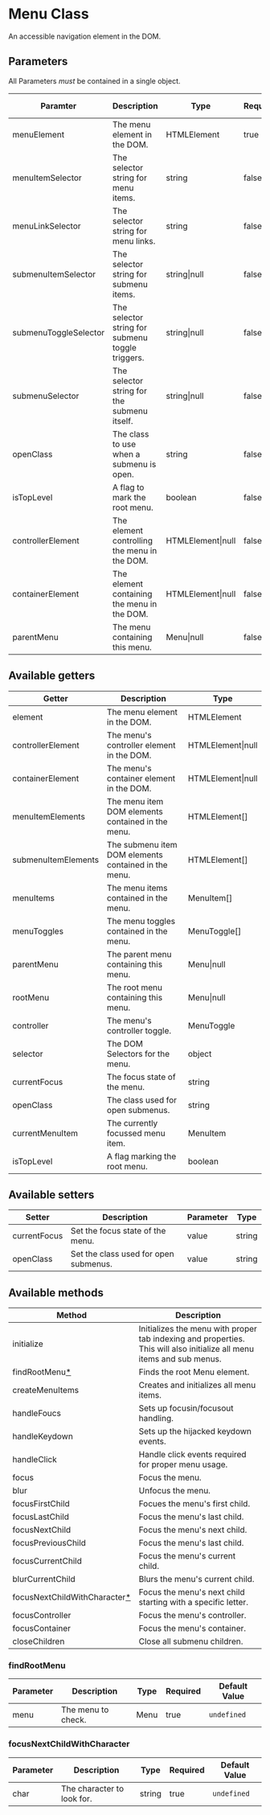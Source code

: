 # Menu Class

An accessible navigation element in the DOM.

## Parameters

All Parameters _must_ be contained in a single object.

| Paramter | Description | Type | Required | Default Value |
| --- | --- | --- | --- | --- |
| menuElement | The menu element in the DOM. | HTMLElement | true | `undefined`|
| menuItemSelector | The selector string for menu items. | string | false | `"li"`|
| menuLinkSelector | The selector string for menu links. | string | false | `"a"`|
| submenuItemSelector | The selector string for submenu items. | string\|null | false | `null`|
| submenuToggleSelector | The selector string for submenu toggle triggers. | string\|null | false | `null`|
| submenuSelector | The selector string for the submenu itself. | string\|null | false | `null`|
| openClass | The class to use when a submenu is open. | string | false | `"show"`|
| isTopLevel | A flag to mark the root menu. | boolean | false | `true`|
| controllerElement | The element controlling the menu in the DOM. | HTMLElement\|null | false | `null`|
| containerElement | The element containing the menu in the DOM. | HTMLElement\|null | false | `null`|
| parentMenu | The menu containing this menu. | Menu\|null | false | `null`|

## Available getters

| Getter |  Description | Type |
| --- | --- | --- |
| element | The menu element in the DOM. | HTMLElement |
| controllerElement | The menu's controller element in the DOM. | HTMLElement\|null |
| containerElement | The menu's container element in the DOM. | HTMLElement\|null |
| menuItemElements | The menu item DOM elements contained in the menu. | HTMLElement[] |
| submenuItemElements | The submenu item DOM elements contained in the menu. | HTMLElement[] |
| menuItems | The menu items contained in the menu. | MenuItem[] |
| menuToggles | The menu toggles contained in the menu. | MenuToggle[] |
| parentMenu | The parent menu containing this menu. | Menu\|null |
| rootMenu | The root menu containing this menu. | Menu\|null |
| controller | The menu's controller toggle. | MenuToggle |
| selector | The DOM Selectors for the menu. | object |
| currentFocus | The focus state of the menu. | string |
| openClass | The class used for open submenus. | string |
| currentMenuItem | The currently focussed menu item. | MenuItem |
| isTopLevel | A flag marking the root menu. | boolean |

## Available setters

| Setter | Description | Parameter | Type |
| --- | --- | --- | --- |
| currentFocus | Set the focus state of the menu. | value | string |
| openClass | Set the class used for open submenus. | value | string |

## Available methods

| Method | Description |
| --- | --- |
| initialize | Initializes the menu with proper tab indexing and properties. This will also initialize all menu items and sub menus. |
| findRootMenu[*](#findrootmenu) | Finds the root Menu element. |
| createMenuItems | Creates and initializes all menu items. |
| handleFoucs | Sets up focusin/focusout handling. |
| handleKeydown | Sets up the hijacked keydown events. |
| handleClick | Handle click events required for proper menu usage. |
| focus | Focus the menu. |
| blur | Unfocus the menu. |
| focusFirstChild | Focues the menu's first child. |
| focusLastChild | Focus the menu's last child. |
| focusNextChild | Focus the menu's next child. |
| focusPreviousChild | Focus the menu's last child. |
| focusCurrentChild | Focus the menu's current child. |
| blurCurrentChild | Blurs the menu's current child. |
| focusNextChildWithCharacter[*](#focusnextchildwithcharacter) | Focus the menu's next child starting with a specific letter. |
| focusController | Focus the menu's controller. |
| focusContainer | Focus the menu's container. |
| closeChildren | Close all submenu children. |

### findRootMenu

| Parameter | Description | Type | Required | Default Value |
| --- | --- | --- | --- | --- |
| menu | The menu to check. | Menu | true | `undefined` |

### focusNextChildWithCharacter

| Parameter | Description | Type | Required | Default Value |
| --- | --- | --- | --- | --- |
| char | The character to look for. | string | true | `undefined` |
